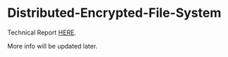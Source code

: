 # Distributed-Encrypted-File-System

Technical Report [HERE](https://github.com/kittenish/Distributed-Encrypted-File-System/blob/master/report/paper_v1.pdf).

More info will be updated later.
